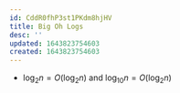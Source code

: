 ```yaml
---
id: CddR0fhP3st1PKdm8hjHV
title: Big Oh Logs
desc: ''
updated: 1643823754603
created: 1643823754603
---
```


- $\log_2{n}=O(\log_2{n})$ and $\log_{10}{n}=O(\log_2{n})$
